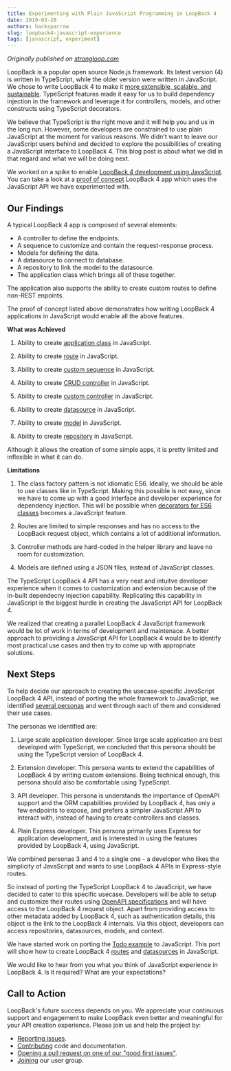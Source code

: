 ```yaml
---
title: Experimenting with Plain JavaScript Programming in LoopBack 4
date: 2019-03-28
authors: hacksparrow
slug: loopback4-javascript-experience
tags: [javascript, experiment]
---
```


_Originally published on [strongloop.com](https://strongloop.com)_

LoopBack is a popular open source Node.js framework. Its latest version (4) is written in TypeScript, while the older version were written in JavaScript. We chose to write LoopBack 4 to make it [more extensible, scalable, and sustainable](https://loopback.io/doc/en/lb4/FAQ.html#why-typescript). TypeScript features made it easy for us to build dependency injection in the framework and leverage it for controllers, models, and other constructs using TypeScript decorators.

We believe that TypeScript is the right move and it will help you and us in the long run. However, some developers are constrained to use plain JavaScript at the moment for various reasons. We didn't want to leave our JavaScript users behind and decided to explore the possibilities of creating a JavaScript interface to LoopBack 4. This blog post is about what we did in that regard and what we will be doing next.

<!--truncate-->

We worked on a spike to enable [LoopBack 4 development using JavaScript](https://github.com/strongloop/loopback-next/issues/1978). You can take a look at a [proof of concept](https://github.com/strongloop/loopback4-example-javascript/tree/class-factory/server) LoopBack 4 app which uses the JavaScript API we have experimented with.

## Our Findings

A typical LoopBack 4 app is composed of several elements: 

- A controller to define the endpoints.
- A sequence to customize and contain the request-response process.
- Models for defining the data.
- A datasource to connect to database.
- A repository to link the model to the datasource.
- The application class which brings all of these together.

The application also supports the ability to create custom routes to define non-REST enpoints.

The proof of concept listed above demonstrates how writing LoopBack 4 applications in JavaScript would enable all the above features.

**What was Achieved**

1. Ability to create [application class](https://github.com/strongloop/loopback4-example-javascript/blob/class-factory/server/application.js) in JavaScript.

2. Ability to create [route](https://github.com/strongloop/loopback4-example-javascript/blob/class-factory/server/application.js#L15) in JavaScript.

3. Ability to create [custom sequence](https://github.com/strongloop/loopback4-example-javascript/blob/class-factory/server/sequence.js) in JavaScript.

4. Ability to create [CRUD controller](https://github.com/strongloop/loopback4-example-javascript/blob/class-factory/server/controllers/color.controller.js) in JavaScript.

5. Ability to create [custom controller](https://github.com/strongloop/loopback4-example-javascript/blob/class-factory/server/controllers/ping.controller.js) in JavaScript.

6. Ability to create [datasource](https://github.com/strongloop/loopback4-example-javascript/blob/class-factory/server/datasources/memory.datasource.js) in JavaScript.

7. Ability to create [model](https://github.com/strongloop/loopback4-example-javascript/blob/class-factory/server/models/color.model.js) in JavaScript.

8. Ability to create [repository](https://github.com/strongloop/loopback4-example-javascript/blob/class-factory/server/repositories/color.repository.js) in JavaScript.

Although it allows the creation of some simple apps, it is pretty limited and inflexible in what it can do.

**Limitations**

1. The class factory pattern is not idiomatic ES6. Ideally, we should be able to use classes like in TypeScript. Making this possible is not easy, since we have to come up with a good interface and developer experience for dependency injection. This will be possible when [decorators for ES6 classes](https://github.com/tc39/proposal-decorators) becomes a JavaScript feature.

2. Routes are limited to simple responses and has no access to the LoopBack request object, which contains a lot of additional information.

3. Controller methods are hard-coded in the helper library and leave no room for customization.

4. Models are defined using a JSON files, instead of JavaScript classes.

The TypeScript LoopBack 4 API has a very neat and intuitve developer experience when it comes to customization and extension because of the in-built dependecny injection capability. Replicating this capability in JavaScript is the biggest hurdle in creating the JavaScript API for LoopBack 4.

We realized that creating a parallel LoopBack 4 JavaScript framework would be lot of work in terms of development and maintenace. A better approach to providing a JavaScript API for LoopBack 4 would be to identify most practical use cases and then try to come up with appropriate solutions.

## Next Steps

To help decide our approach to creating the usecase-specific JavaScript LoopBack 4 API, instead of porting the whole framework to JavaScript, we identified [several personas](https://github.com/strongloop/loopback-next/issues/2567) and went through each of them and considered their use cases.

The personas we identified are:

1. Large scale application developer. Since large scale application are best developed with TypeScript, we concluded that this persona should be using the TypeScript version of LoopBack 4.

2. Extension developer. This persona wants to extend the capabilities of LoopBack 4 by writing custom extensions. Being technical enough, this persona should also be comfortable using TypeScript.

3. API developer. This persona is understands the importance of OpenAPI support and the ORM capabilities provided by LoopBack 4, has only a few endpoints to expose, and prefers a simpler JavaScript API to interact with, instead of having to create controllers and classes.

4. Plain Express developer. This persona primarily uses Express for application development, and is interested in using the features provided by LoopBack 4, using JavaScript.

We combined personas 3 and 4 to a single one - a developer who likes the simplicity of JavaScript and wants to use LoopBack 4 APIs in Express-style routes.

So instead of porting the TypeScript LoopBack 4 to JavaScript, we have decided to cater to this specific usecase. Developers will be able to setup and customize their routes using [OpenAPI specifications](https://swagger.io/specification/) and will have access to the LoopBack 4 request object. Apart from providing access to other metadata added by LoopBack 4, such as authentication details, this object is the link to the LoopBack 4 internals. Via this object, developers can access  repositories, datasources, models, and context.

We have started work on porting the [Todo example](https://github.com/strongloop/loopback-next/issues/2501) to JavaScript. This port will show how to create LoopBack 4 [routes](https://github.com/strongloop/loopback-next/issues/2474) and [datasources](https://github.com/strongloop/loopback-next/issues/2557) in JavaScript.

We would like to hear from you what you think of JavaScript experience in LoopBack 4. Is it required? What are your expectations?

## Call to Action

LoopBack's future success depends on you. We appreciate your continuous support and engagement to make LoopBack even better and meaningful for your API creation experience. Please join us and help the project by:

- [Reporting issues](https://github.com/strongloop/loopback-next/issues).
- [Contributing](https://github.com/strongloop/loopback-next/blob/master/docs/CONTRIBUTING.md)
  code and documentation.
- [Opening a pull request on one of our "good first issues"](https://github.com/strongloop/loopback-next/labels/good%20first%20issue).
- [Joining](https://github.com/strongloop/loopback-next/issues/110) our user group.

